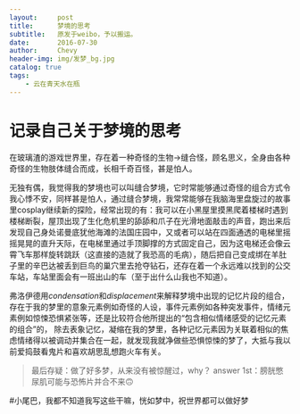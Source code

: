 ```yaml
---
layout:     post
title:      梦境的思考
subtitle:	原发于weibo，予以搬运。
date:       2016-07-30
author:     Chevy
header-img: img/发梦_bg.jpg
catalog: true
tags:
    - 云在青天水在瓶
---
```


# 记录自己关于梦境的思考

在玻璃渣的游戏世界里，存在着一种奇怪的生物→缝合怪，顾名思义，全身由各种奇怪的生物肢体缝合而成，长相千奇百怪，甚是怕人。

无独有偶，我觉得我的梦境也可以叫缝合梦境，它时常能够通过奇怪的组合方式令我心悸不安，同样甚是怕人，通过缝合梦境，我常常能够在我脑海里盘旋过的故事里cosplay继续新的探险，经常出现的有：我可以在小黑屋里摸黑爬着楼梯时遇到楼梯断裂，屋顶出现了生化危机里的舔舔和爪子在光滑地面敲击的声音，跑出来后发现自己身处诺曼底犹他海滩的法国庄园中，又或者可以站在四面通透的电梯里摇摇晃晃的直升天际，在电梯里通过手顶脚撑的方式固定自己，因为这电梯还会像云霄飞车那样旋转跳跃（这直接的造就了我恐高的毛病），随后把自己变成绑在羊肚子里的辛巴达被丢到巨鸟的巢穴里去抢夺钻石，还存在着一个永远难以找到的公交车站，车站里面会有一班出山的车（至于出什么山我也不知道）。

弗洛伊德用*condensation*和*displacement*来解释梦境中出现的记忆片段的组合，存在于我的梦里的意象元素例如奇怪的人设，事件元素例如各种突发事件，情绪元素例如惊悚恐惧紧张等，还是比较符合他所提出的“包含相似情绪感受的记忆元素的组合”的， 除去表象记忆，凝缩在我的梦里，各种记忆元素因为关联着相似的焦虑情绪得以被调动并集合在一起，就发现我就净做些恐惧惊悚的梦了，大抵与我以前爱捣鼓看鬼片和喜欢胡思乱想跑火车有关。

>最后存疑：做了好多梦，从来没有被惊醒过，why？
answer 1st：膀胱憋尿肌可能与恐怖片并合不来🙃

#小尾巴，我都不知道我写这些干嘛，恍如梦中，祝世界都可以做好梦
